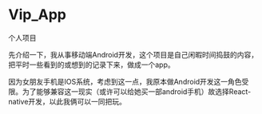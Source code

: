 # Vip_App
个人项目

先介绍一下，我从事移动端Android开发，这个项目是自己闲暇时间捣鼓的内容，把平时一些看到的或想到的记录下来，做成一个app。

因为女朋友手机是IOS系统，考虑到这一点，我原本做Android开发这一角色受限。为了能够兼容这一现实（或许可以给她买一部android手机）故选择React-native开发，以此我俩可以一同把玩。
